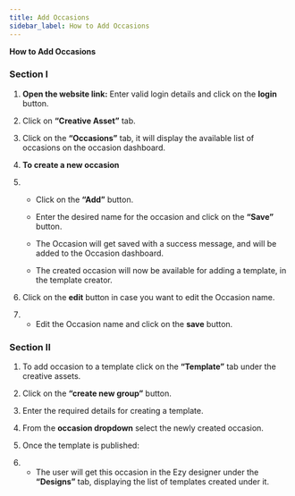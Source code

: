 ```yaml
---
title: Add Occasions
sidebar_label: How to Add Occasions
---
```


**How to Add Occasions**

### **Section I**

1. **Open the website link:**
    Enter valid login details and click on the **login** button.


2. Click on **“Creative Asset”** tab.


3. Click on the **“Occasions”** tab, it will display the available list of occasions on the occasion dashboard.


4. **To create a new occasion**


5. * Click on the **“Add”** button.



   * Enter the desired name for the occasion and click on the **“Save”** button.



   * The Occasion will get saved with a success message, and will be added to the Occasion dashboard.



   * The created occasion will now be available for adding a template, in the template creator.


6. Click on the **edit** button in case you want to edit the Occasion name.


7. * Edit the Occasion name and click on the **save** button.







### **Section II**

1. To add occasion to a template click on the **“Template”** tab under the creative assets.


2. Click on the **“create new group”** button.


3. Enter the required details for creating a template.


4. From the **occasion dropdown** select the newly created occasion.


5. Once the template is published:


6. * The user will get this occasion in the Ezy designer under the **“Designs”** tab, displaying the list of templates created under it.
